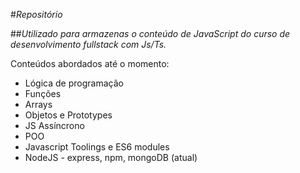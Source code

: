 #*Repositório*

##*Utilizado para armazenas o conteúdo de JavaScript do curso de desenvolvimento fullstack com Js/Ts.*

Conteúdos abordados até o momento:
- Lógica de programação
- Funções
- Arrays
- Objetos e Prototypes
- JS Assíncrono
- POO
- Javascript Toolings e ES6 modules
- NodeJS - express, npm, mongoDB (atual)
